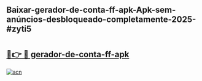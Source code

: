 ## Baixar-gerador-de-conta-ff-apk-Apk-sem-anúncios-desbloqueado-completamente-2025-#zyti5

# <h2><a href="https://ainizakaria.my?title=gerador-de-conta-ff-apk&ref=22M">🔗👉 🔴 gerador-de-conta-ff-apk</a></h2>

[![acn](https://github.com/user-attachments/assets/0f9c940e-d8b0-45ae-aac7-cd30a18b3e1c)](https://ainizakaria.my?title=gerador-de-conta-ff-apk&ref=22M)

